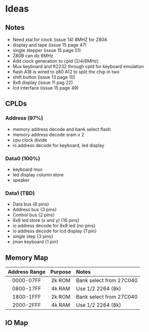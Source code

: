 # Ideas

## Notes
- Need xtal for clock (issue 14) 8MHZ for Z80A
- display and tape (issue 15 page 47)
- single stepper (issue 15 page 51)
- Z80B can do 6MHz
- Add clock generation to cpld (2/4/6MHz)
- Mux keyboard and ft2232 through cpld for keyboard emulation
- flash A18 is wired to z80 A12 to split the chip in two
- shift button (issue 13 page 10)
- 8x8 display (issue 11 pag 22)
- lcd interface (issue 15 page 49)

## CPLDs
### Address (97%)
- memory address decode and bank select flash
- memory address decode sram x 2
- cpu clock divide
- io address decode for keyboard, led display

### Data0 (100%)
- keyboard mux
- led display column store
- speaker

### Data1 (TBD)
- Data bus {8 pins}
- Address bus {3 pins}
- Control bus {2 pins}
- 8x8 led store (x and y) {16 pins}
- io address decode for 8x8 led {no pins}
- io address decode for lcd display {1 pin}
- single step {3 pins}
- jmon keyboard {1 pin}

## Memory Map
| Address Range | Purpose | Notes | 
|:-------------:|:-------------:|:-------------|
| 0000-07FF     | 2k ROM | Bank select from 27C040 |
| 0800-17FF     | 4k RAM | Use 1/2 2264 (8k) |
| 1800-1FFF     | 2k ROM | Bank select from 27C040 |
| 2000-2FFF     | 4k RAM | Use 1/2 2264 (8k) |

## IO Map
